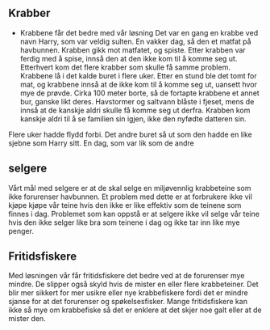 ## Krabber
- Krabbene får det bedre med vår løsning
Det var en gang en krabbe ved navn Harry, som var veldig sulten. En vakker dag, så den et matfat på havbunnen. Krabben gikk mot matfatet, og spiste. Etter krabben var ferdig med å spise, innså den at den ikke kom til å komme seg ut. Etterhvert kom det flere krabber som skulle få samme problem. Krabbene lå i det kalde buret i flere uker. Etter en stund ble det tomt for mat, og krabbene innså at de ikke kom til å komme seg ut, uansett hvor mye de prøvde. Cirka 100 meter borte, så de fortapte krabbene et annet bur, ganske likt deres. Havstormer og saltvann blåste i fjeset, mens de innså at de kanskje aldri skulle få komme seg ut derfra. Krabben kom kanskje aldri til å se familien sin igjen, ikke den nyfødte datteren sin. 

Flere uker hadde flydd forbi. Det andre buret så ut som den hadde en like sjebne som Harry sitt. En dag, som var lik som de andre 



## selgere 
Vårt mål med selgere er at de skal selge en miljøvennlig krabbeteine som ikke forurenser havbunnen.
Et problem med dette er at forbrukere ikke vil kjøpe kjøpe vår teine hvis den ikke er like effektiv som de teinene som finnes i dag. Problemet som kan oppstå er at selgere ikke vil selge vår teine hvis den ikke selger like bra som teinene i dag og ikke tar inn like mye penger.



## Fritidsfiskere
Med løsningen vår får fritidsfiskere det bedre ved at de forurenser mye mindre. De slipper også skyld hvis de mister en eller flere krabbeteiner. Det blir mer sikkert for mer usikre eller nye krabbefiskere fordi det er mindre sjanse for at det forurenser og spøkelsesfisker. Mange fritidsfiskere kan ikke så mye om krabbefiske så det er enklere at det skjer noe galt eller at de mister den. 
